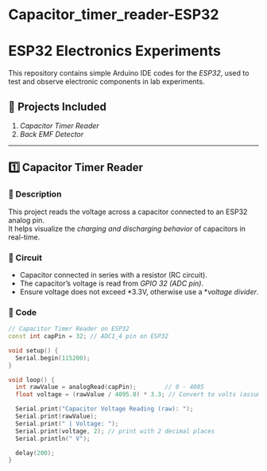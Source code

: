 # Capacitor_timer_reader-ESP32
# ESP32 Electronics Experiments  

This repository contains simple Arduino IDE codes for the *ESP32*, used to test and observe electronic components in lab experiments.  

## 📌 Projects Included
1. *Capacitor Timer Reader*  
2. *Back EMF Detector*  

---

## 1️⃣ Capacitor Timer Reader  

### 🔹 Description
This project reads the voltage across a capacitor connected to an ESP32 analog pin.  
It helps visualize the *charging and discharging behavior* of capacitors in real-time.

### 🔹 Circuit
- Capacitor connected in series with a resistor (RC circuit).  
- The capacitor’s voltage is read from *GPIO 32 (ADC pin)*.  
- Ensure voltage does not exceed *3.3V, otherwise use a **voltage divider*.  

### 🔹 Code
```cpp
// Capacitor Timer Reader on ESP32
const int capPin = 32; // ADC1_4 pin on ESP32

void setup() {
  Serial.begin(115200);
}

void loop() {
  int rawValue = analogRead(capPin);        // 0 - 4095
  float voltage = (rawValue / 4095.0) * 3.3; // Convert to volts (assuming 3.3V reference)

  Serial.print("Capacitor Voltage Reading (raw): ");
  Serial.print(rawValue);
  Serial.print(" | Voltage: ");
  Serial.print(voltage, 2); // print with 2 decimal places
  Serial.println(" V");

  delay(200);
}
